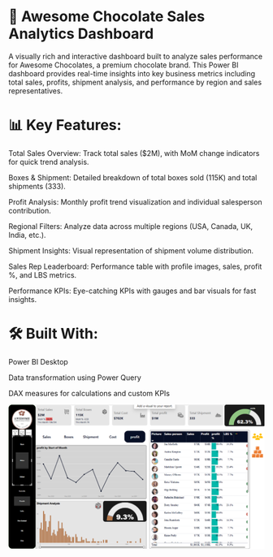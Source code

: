 # 🍫 Awesome Chocolate Sales Analytics Dashboard
A visually rich and interactive dashboard built to analyze sales performance for Awesome Chocolates, a premium chocolate brand. This Power BI dashboard provides real-time insights into key business metrics including total sales, profits, shipment analysis, and performance by region and sales representatives.

# 📊 Key Features:
Total Sales Overview: Track total sales ($2M), with MoM change indicators for quick trend analysis.

Boxes & Shipment: Detailed breakdown of total boxes sold (115K) and total shipments (333).

Profit Analysis: Monthly profit trend visualization and individual salesperson contribution.

Regional Filters: Analyze data across multiple regions (USA, Canada, UK, India, etc.).

Shipment Insights: Visual representation of shipment volume distribution.

Sales Rep Leaderboard: Performance table with profile images, sales, profit %, and LBS metrics.

Performance KPIs: Eye-catching KPIs with gauges and bar visuals for fast insights.

# 🛠 Built With:
Power BI Desktop

Data transformation using Power Query

DAX measures for calculations and custom KPIs

<img src="https://github.com/Hemangi-30/Awesome-Chocolate-Sales-Analytics-/blob/main/Screenshot%202025-04-10%20214149.png"/>
